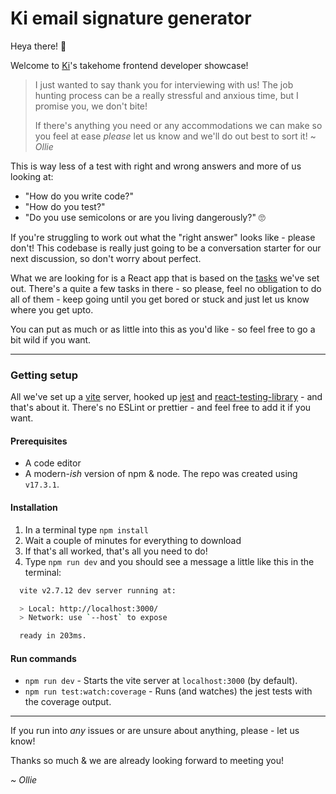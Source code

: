 # Ki email signature generator

Heya there! 👋

Welcome to [Ki](https://www.ki-insurance.com)'s takehome frontend developer showcase!

> I just wanted to say thank you for interviewing with us! The job hunting process can be a really stressful and anxious time, but I promise you, we don't bite! 
>
> If there's anything you need or any accommodations we can make so you feel at ease _please_ let us know and we'll do out best to sort it! 
> ~ _Ollie_

This is way less of a test with right and wrong answers and more of us looking at:
- "How do you write code?"
- "How do you test?"
- "Do you use semicolons or are you living dangerously?" 🙄

If you're struggling to work out what the "right answer" looks like - please don't! This codebase is really just going to be a conversation starter for our next discussion, so don't worry about perfect.

What we are looking for is a React app that is based on the [tasks](./tasks) we've set out. There's a quite a few tasks in there - so please, feel no obligation to do all of them - keep going until you get bored or stuck and just let us know where you get upto.

You can put as much or as little into this as you'd like - so feel free to go a bit wild if you want.

---

### Getting setup
All we've set up a [vite](https://vitejs.dev) server, hooked up [jest](https://jestjs.io) and [react-testing-library](https://testing-library.com/docs/react-testing-library/intro/) - and that's about it. There's no ESLint or prettier - and feel free to add it if you want.

#### Prerequisites
- A code editor
- A modern-_ish_ version of npm & node. The repo was created using `v17.3.1`.

#### Installation
1. In a terminal type `npm install`
2. Wait a couple of minutes for everything to download
3. If that's all worked, that's all you need to do!
4. Type `npm run dev` and you should see a message a little like this in the terminal:

```bash
  vite v2.7.12 dev server running at:

  > Local: http://localhost:3000/
  > Network: use `--host` to expose

  ready in 203ms.
```

#### Run commands
- `npm run dev` - Starts the vite server at `localhost:3000` (by default).
- `npm run test:watch:coverage` -  Runs (and watches) the jest tests with the coverage output.

---

If you run into _any_ issues or are unsure about anything, please - let us know!

Thanks so much & we are already looking forward to meeting you!

_~ Ollie_



